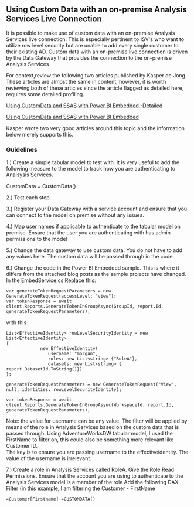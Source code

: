## Using Custom Data with an on-premise Analysis Services Live Connection

It is possible to make use of custom data with an on-premise Analysis Services live connection. This is especially pertinent to ISV's who want to utilize row level security but are unable to add every single customer to their existing AD. Custom data with an on-premise live connection is driven by the Data Gateway that provides the connection to the on-premise Analysis Services

For context,review the following two articles published by Kasper de Jong. These articles are almost the same in content, however, it is worth reviewing both of these articles since the article flagged as detailed here, requires some detailed profiling.

[Using CustomData and SSAS with Power BI Embedded -Detailed](https://www.kasperonbi.com/using-customdata-and-ssas-with-power-bi-embedded)

[Using CustomData and SSAS with Power BI Embedded](https://www.businessintelligenceinfo.com/business-intelligence/self-service-bi/using-customdata-and-ssas-with-power-bi-embedded)

Kasper wrote two very good articles around this topic and the information below  merely supports this. 

### Guidelines

1.) Create a simple tabular model to test with. It is very useful to add the following measure to the model to track how you are authenticating to Analsysis Services.

CustomData = CustomData()

2.) Test each step. 

3.) Register your Data Gateway with a service account and ensure that you can connect to the model on premise without any issues. 

4.) Map user names if applicable to authenticate to the tabular model on premise.  Ensure that the user you are authenticating with has admin permissions to the model

5.) Change the data gateway to use custom data. You do not have to add any values here. The custom data will be passed through in the code. 

6.) Change the code in the Power BI Embedded sample. This is where it differs from the attached blog posts as the sample projects have changed. 
    In the EmbedService.cs
    Replace this:
    
    var generateTokenRequestParameters = new GenerateTokenRequest(accessLevel: "view");
    var tokenResponse = await client.Reports.GenerateTokenInGroupAsync(GroupId, report.Id, generateTokenRequestParameters);
 
   with this
    
    List<EffectiveIdentity> rowLevelSecurityIdentity = new List<EffectiveIdentity>
    {
                 new EffectiveIdentity(
                    username: "morgan",
                    roles: new List<string> {"RoleA"},
                    datasets: new List<string> { report.DatasetId.ToString()})
    };

    generateTokenRequestParameters = new GenerateTokenRequest("View", null, identities: rowLevelSecurityIdentity);
    
    var tokenResponse = await client.Reports.GenerateTokenInGroupAsync(WorkspaceId, report.Id, generateTokenRequestParameters);
    
   Note: the value for username can be any value. The filter will be applied by means of the role in Analysis Services based on the custom data that is          passed through. Using AdventureWorksDW tabular model, I used the FirstName to filter on, this could also be something more relevant like Customer ID.  
   The key is to ensure you are passing username to the effectiveidentity. The value of the username is irrelevant.

7.) Create a role in Analysis Services called RoleA. Give the Role Read Permissions.
    Ensure that the account you are using to authenticate to the Analysis Services model is a member of the role
    Add the following DAX Filter (in this example, I am filtering the Customer - FirstName 
    
    =Customer[Firstname] =CUSTOMDATA()
    


